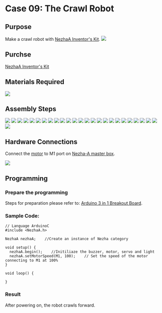 # Case 09: The Crawl Robot
## Purpose
Make a crawl robot with [NezhaA Inventor's Kit](https://www.elecfreaks.com/elecfreaks-nezha-a-inventor-s-kit-for-arduino.html).
![](./images/neza-a-case-09-01.png)

## Purchse

 [NezhaA Inventor's Kit](https://www.elecfreaks.com/elecfreaks-nezha-a-inventor-s-kit-for-arduino.html)

## Materials Required

![](./images/neza-a-case-09-02.png)
## Assembly Steps
![](./images/neza-a-step-09-01.png)
![](./images/neza-a-step-09-02.png)
![](./images/neza-a-step-09-03.png)
![](./images/neza-a-step-09-04.png)
![](./images/neza-a-step-09-05.png)
![](./images/neza-a-step-09-06.png)
![](./images/neza-a-step-09-07.png)
![](./images/neza-a-step-09-08.png)
![](./images/neza-a-step-09-09.png)
![](./images/neza-a-step-09-10.png)
![](./images/neza-a-step-09-11.png)
![](./images/neza-a-step-09-12.png)
![](./images/neza-a-step-09-13.png)
![](./images/neza-a-step-09-14.png)
![](./images/neza-a-step-09-15.png)
![](./images/neza-a-step-09-16.png)
![](./images/neza-a-step-09-17.png)
![](./images/neza-a-step-09-18.png)
![](./images/neza-a-step-09-19.png)
![](./images/neza-a-step-09-20.png)
![](./images/neza-a-step-09-21.png)
![](./images/neza-a-step-09-22.png)
![](./images/neza-a-step-09-23.png)
![](./images/neza-a-step-09-24.png)
![](./images/neza-a-step-09-25.png)
![](./images/neza-a-step-09-26.png)

## Hardware Connections

Connect the [motor](https://www.elecfreaks.com/geekservo-motor-2kg-compatible-with-lego.html) to M1 port on [Nezha-A master box](https://www.elecfreaks.com/arduino-3-in-1-master-control-box.html). 

![](./images/neza-a-case-09-03.png)

## Programming

### Prepare the programming

Steps for preparation please refer to: [Arduino 3 in 1 Breakout Board](https://www.elecfreaks.com/learn-en/Arduino-3-in-1-box/Arduino-3-in-1-box.html).

### Sample Code: 

```
// Language ArduinoC
#include <NezhaA.h>

NezhaA nezhaA;    //Create an instance of Nezha category

void setup() {
  nezhaA.begin();    //Initiliaze the buzzer, motor, servo and light
  nezhaA.setMotorSpeed(M1, 100);    // Set the speed of the motor connecting to M1 at 100%
}

void loop() {

}

```
### Result
After powering on, the robot crawls forward. 
